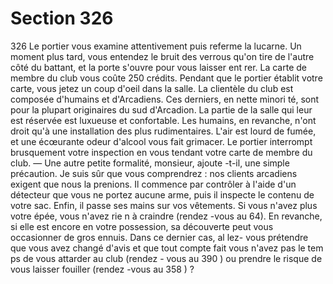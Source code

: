 # Section 326

326
Le portier vous examine attentivement puis referme la lucarne.
Un moment plus tard, vous entendez le bruit des verrous qu'on
tire de l'autre côté du battant, et la porte s'ouvre pour vous
laisser ent rer. La carte de membre du club vous coûte 250
crédits. Pendant que le portier établit votre carte, vous jetez un
coup d'oeil dans la salle. La clientèle du club est composée
d'humains et d'Arcadiens. Ces derniers, en nette minori té, sont
pour la plupart originaires du sud d'Arcadion. La partie de la
salle qui leur est réservée est luxueuse et confortable. Les
humains, en revanche, n'ont droit qu'à une installation des plus
rudimentaires. L'air est lourd de fumée, et une écœurante odeur
d'alcool vous fait grimacer. Le portier interrompt brusquement
votre inspection en vous tendant votre carte de membre du club.
— Une autre petite formalité, monsieur, ajoute -t-il, une simple
précaution. Je suis sûr que vous comprendrez : nos clients
arcadiens exigent que nous la prenions.
Il commence par contrôler à l'aide d'un détecteur que vous ne
portez aucune arme, puis il inspecte le contenu de votre sac.
Enfin, il passe ses mains sur vos vêtements. Si vous n'avez plus
votre épée, vous n'avez rie n à craindre (rendez -vous au 64). En
revanche, si elle est encore en votre possession, sa découverte
peut vous occasionner de gros ennuis. Dans ce dernier cas, al lez-
vous prétendre que vous avez  changé d'avis et que tout compte
fait vous n'avez pas le tem ps de vous attarder au club (rendez -
vous au 390 ) ou prendre le risque de vous laisser fouiller
(rendez -vous au 358 ) ?